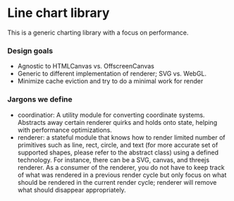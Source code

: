 # Line chart library

This is a generic charting library with a focus on performance.

### Design goals

- Agnostic to HTMLCanvas vs. OffscreenCanvas
- Generic to different implementation of renderer; SVG vs. WebGL.
- Minimize cache eviction and try to do a minimal work for render

### Jargons we define

- coordinatior: A utility module for converting coordinate systems. Abstracts
  away certain renderer quirks and holds onto state, helping with performance
  optimizations.
- renderer: a stateful module that knows how to render limited number of
  primitives such as line, rect, circle, and text (for more accurate set of
  supported shapes, please refer to the abstract class) using a defined
  technology. For instance, there can be a SVG, canvas, and threejs renderer.
  As a consumer of the renderer, you do not have to keep track of what was
  rendered in a previous render cycle but only focus on what should be rendered
  in the current render cycle; renderer will remove what should disappear
  appropriately.
